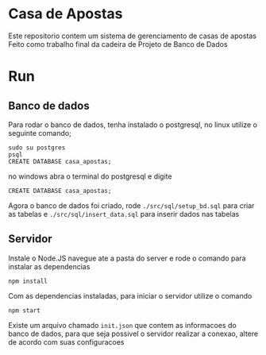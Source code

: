 # Casa de Apostas 
Este repositorio contem um sistema de gerenciamento de casas de apostas <br>
Feito como trabalho final da cadeira de Projeto de Banco de Dados

# Run
## Banco de dados
Para rodar o banco de dados, tenha instalado o postgresql,
no linux utilize o seguinte comando;
```
sudo su postgres
psql
CREATE DATABASE casa_apostas;
```
no windows abra o terminal do postgresql e digite
```
CREATE DATABASE casa_apostas;
```
Agora o banco de dados foi criado, rode 
`./src/sql/setup_bd.sql` para criar as tabelas e 
`./src/sql/insert_data.sql` para inserir dados nas tabelas

## Servidor
Instale o Node.JS navegue ate a pasta do server e rode o comando para instalar as dependencias
```
npm install
```

Com as dependencias instaladas, para iniciar o servidor utilize o comando
```
npm start
```

Existe um arquivo chamado `init.json` que contem as informacoes do banco de dados, para que seja possivel o servidor realizar a conexao, altere de acordo com suas configuracoes

